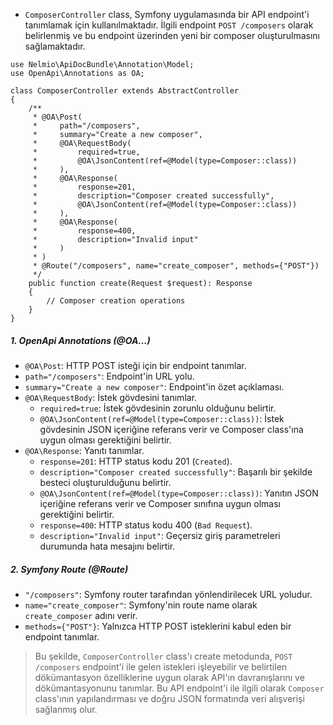 + `ComposerController` class, Symfony uygulamasında bir API endpoint'i tanımlamak için kullanılmaktadır. İlgili endpoint `POST /composers` olarak belirlenmiş ve bu endpoint üzerinden yeni bir composer oluşturulmasını sağlamaktadır. 
~~~~~~~
use Nelmio\ApiDocBundle\Annotation\Model;
use OpenApi\Annotations as OA;

class ComposerController extends AbstractController
{
    /**
     * @OA\Post(
     *     path="/composers",
     *     summary="Create a new composer",
     *     @OA\RequestBody(
     *         required=true,
     *         @OA\JsonContent(ref=@Model(type=Composer::class))
     *     ),
     *     @OA\Response(
     *         response=201,
     *         description="Composer created successfully",
     *         @OA\JsonContent(ref=@Model(type=Composer::class))
     *     ),
     *     @OA\Response(
     *         response=400,
     *         description="Invalid input"
     *     )
     * )
     * @Route("/composers", name="create_composer", methods={"POST"})
     */
    public function create(Request $request): Response
    {
        // Composer creation operations
    }
}
~~~~~~~

##### 1. OpenApi Annotations (@OA\...)
+ `@OA\Post`: HTTP POST isteği için bir endpoint tanımlar.
+ `path="/composers"`: Endpoint'in URL yolu.
+ `summary="Create a new composer"`: Endpoint'in özet açıklaması.
+ `@OA\RequestBody`: İstek gövdesini tanımlar.
  - `required=true`: İstek gövdesinin zorunlu olduğunu belirtir.
  - `@OA\JsonContent(ref=@Model(type=Composer::class))`: İstek gövdesinin JSON içeriğine referans verir ve Composer class'ına uygun olması gerektiğini belirtir.
+ `@OA\Response`: Yanıtı tanımlar.
  - `response=201`: HTTP status kodu 201 (`Created`).
  - `description="Composer created successfully"`: Başarılı bir şekilde besteci oluşturulduğunu belirtir.
  - `@OA\JsonContent(ref=@Model(type=Composer::class))`: Yanıtın JSON içeriğine referans verir ve Composer sınıfına uygun olması gerektiğini belirtir.
  - `response=400`: HTTP status kodu 400 (`Bad Request`).
  - `description="Invalid input"`: Geçersiz giriş parametreleri durumunda hata mesajını belirtir.

##### 2. Symfony Route (@Route)
+ `"/composers"`: Symfony router tarafından yönlendirilecek URL yoludur.
+ `name="create_composer"`: Symfony'nin route name olarak `create_composer` adını verir.
+ `methods={"POST"}`: Yalnızca HTTP POST isteklerini kabul eden bir endpoint tanımlar.

> Bu şekilde, `ComposerController` class'ı create metodunda, `POST /composers` endpoint'i ile gelen istekleri işleyebilir ve belirtilen dökümantasyon özelliklerine uygun olarak API'ın davranışlarını ve dökümantasyonunu tanımlar. Bu API endpoint'i ile ilgili olarak `Composer` class'ının yapılandırması ve doğru JSON formatında veri alışverişi sağlanmış olur.
